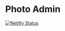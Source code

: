 # Photo Admin

[![Netlify Status](https://api.netlify.com/api/v1/badges/3985c541-8be3-44ca-ab2e-1d79154e898a/deploy-status)](https://app.netlify.com/sites/photo-admin/deploys)
